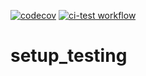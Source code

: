 [![codecov](https://codecov.io/gh/maksim-dzhigil/setup_testing/branch/main/graph/badge.svg)](https://codecov.io/gh/maksim-dzhigil/setup_testing)
[![ci-test workflow](https://github.com/maksim-dzhigil/setup_testing/actions/workflows/ci-tests.yml/badge.svg)](https://github.com/maksim-dzhigil/setup_testing/actions/workflows/ci-tests.yml)
# setup_testing